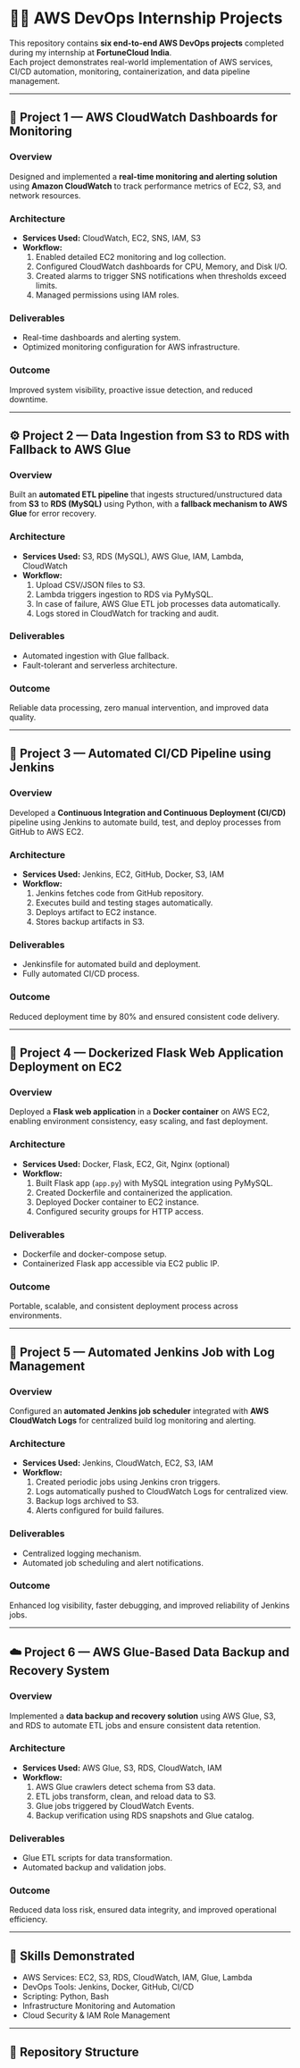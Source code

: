 # 🧑‍💻 AWS DevOps Internship Projects

This repository contains **six end-to-end AWS DevOps projects** completed during my internship at **FortuneCloud India**.  
Each project demonstrates real-world implementation of AWS services, CI/CD automation, monitoring, containerization, and data pipeline management.

---

## 🚀 Project 1 — AWS CloudWatch Dashboards for Monitoring

### **Overview**
Designed and implemented a **real-time monitoring and alerting solution** using **Amazon CloudWatch** to track performance metrics of EC2, S3, and network resources.

### **Architecture**
- **Services Used:** CloudWatch, EC2, SNS, IAM, S3  
- **Workflow:**
  1. Enabled detailed EC2 monitoring and log collection.
  2. Configured CloudWatch dashboards for CPU, Memory, and Disk I/O.
  3. Created alarms to trigger SNS notifications when thresholds exceed limits.
  4. Managed permissions using IAM roles.

### **Deliverables**
- Real-time dashboards and alerting system.  
- Optimized monitoring configuration for AWS infrastructure.

### **Outcome**
Improved system visibility, proactive issue detection, and reduced downtime.

---

## ⚙️ Project 2 — Data Ingestion from S3 to RDS with Fallback to AWS Glue

### **Overview**
Built an **automated ETL pipeline** that ingests structured/unstructured data from **S3** to **RDS (MySQL)** using Python, with a **fallback mechanism to AWS Glue** for error recovery.

### **Architecture**
- **Services Used:** S3, RDS (MySQL), AWS Glue, IAM, Lambda, CloudWatch  
- **Workflow:**
  1. Upload CSV/JSON files to S3.
  2. Lambda triggers ingestion to RDS via PyMySQL.
  3. In case of failure, AWS Glue ETL job processes data automatically.
  4. Logs stored in CloudWatch for tracking and audit.

### **Deliverables**
- Automated ingestion with Glue fallback.  
- Fault-tolerant and serverless architecture.

### **Outcome**
Reliable data processing, zero manual intervention, and improved data quality.

---

## 🧰 Project 3 — Automated CI/CD Pipeline using Jenkins

### **Overview**
Developed a **Continuous Integration and Continuous Deployment (CI/CD)** pipeline using Jenkins to automate build, test, and deploy processes from GitHub to AWS EC2.

### **Architecture**
- **Services Used:** Jenkins, EC2, GitHub, Docker, S3, IAM  
- **Workflow:**
  1. Jenkins fetches code from GitHub repository.  
  2. Executes build and testing stages automatically.  
  3. Deploys artifact to EC2 instance.  
  4. Stores backup artifacts in S3.

### **Deliverables**
- Jenkinsfile for automated build and deployment.  
- Fully automated CI/CD process.

### **Outcome**
Reduced deployment time by 80% and ensured consistent code delivery.

---

## 🐳 Project 4 — Dockerized Flask Web Application Deployment on EC2

### **Overview**
Deployed a **Flask web application** in a **Docker container** on AWS EC2, enabling environment consistency, easy scaling, and fast deployment.

### **Architecture**
- **Services Used:** Docker, Flask, EC2, Git, Nginx (optional)  
- **Workflow:**
  1. Built Flask app (`app.py`) with MySQL integration using PyMySQL.  
  2. Created Dockerfile and containerized the application.  
  3. Deployed Docker container to EC2 instance.  
  4. Configured security groups for HTTP access.

### **Deliverables**
- Dockerfile and docker-compose setup.  
- Containerized Flask app accessible via EC2 public IP.

### **Outcome**
Portable, scalable, and consistent deployment process across environments.

---

## 🧾 Project 5 — Automated Jenkins Job with Log Management

### **Overview**
Configured an **automated Jenkins job scheduler** integrated with **AWS CloudWatch Logs** for centralized build log monitoring and alerting.

### **Architecture**
- **Services Used:** Jenkins, CloudWatch, EC2, S3, IAM  
- **Workflow:**
  1. Created periodic jobs using Jenkins cron triggers.  
  2. Logs automatically pushed to CloudWatch Logs for centralized view.  
  3. Backup logs archived to S3.  
  4. Alerts configured for build failures.

### **Deliverables**
- Centralized logging mechanism.  
- Automated job scheduling and alert notifications.

### **Outcome**
Enhanced log visibility, faster debugging, and improved reliability of Jenkins jobs.

---

## ☁️ Project 6 — AWS Glue-Based Data Backup and Recovery System

### **Overview**
Implemented a **data backup and recovery solution** using AWS Glue, S3, and RDS to automate ETL jobs and ensure consistent data retention.

### **Architecture**
- **Services Used:** AWS Glue, S3, RDS, CloudWatch, IAM  
- **Workflow:**
  1. AWS Glue crawlers detect schema from S3 data.  
  2. ETL jobs transform, clean, and reload data to S3.  
  3. Glue jobs triggered by CloudWatch Events.  
  4. Backup verification using RDS snapshots and Glue catalog.

### **Deliverables**
- Glue ETL scripts for data transformation.  
- Automated backup and validation jobs.

### **Outcome**
Reduced data loss risk, ensured data integrity, and improved operational efficiency.

---

## 🧠 Skills Demonstrated

- AWS Services: EC2, S3, RDS, CloudWatch, IAM, Glue, Lambda  
- DevOps Tools: Jenkins, Docker, GitHub, CI/CD  
- Scripting: Python, Bash  
- Infrastructure Monitoring and Automation  
- Cloud Security & IAM Role Management  

---

## 📂 Repository Structure

